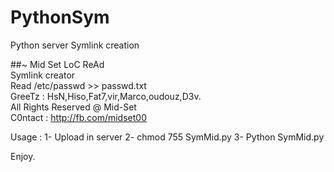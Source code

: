 # PythonSym
Python server Symlink creation

##~ Mid Set LoC ReAd                         
 Symlink creator                          
Read /etc/passwd >> passwd.txt              
GreeTz : HsN,Hiso,Fat7,vir,Marco,oudouz,D3v.  
All Rights Reserved @ Mid-Set        
C0ntact : http://fb.com/midset00             

Usage : 
1- Upload in server
2- chmod 755 SymMid.py
3- Python SymMid.py

Enjoy.
